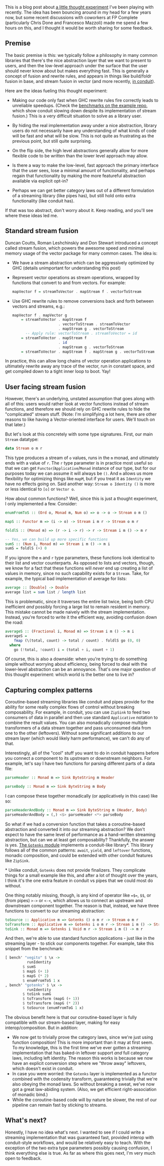 This is a blog post about [a little thought
experiment](https://github.com/snoyberg/vegito#readme) I've been playing with
recently. The idea has been bouncing around in my head for a few years now, but
some recent discussions with coworkers at FP Complete (particularly Chris Done
and Francesco Mazzoli) made me spend a few hours on this, and I thought it
would be worth sharing for some feedback.

## Premise

The basic premise is this: we typically follow a philosophy in many common
libraries that there's the nice abstraction layer that we want to present to
users, and then the low-level approach under the surface that the user should
never know about but makes everything fast. This is generally a concept of
fusion and rewrite rules, and appears in things like build/foldr fusion in
base, and stream fusion in vector (and more recently, [in
conduit](https://www.fpcomplete.com/blog/2014/08/conduit-stream-fusion)).

Here are the ideas fueling this thought experiment:

* Making our code only fast when GHC rewrite rules fire correctly leads to
unreliable speedups. (Check the [benchmarks on the example
repo](https://github.com/snoyberg/vegito/blob/master/bench/bench.hs), which
show conduit slowing down despite its implementation of stream fusion.) This is
a very difficult situation to solve as a library user.

* By hiding the real implementation away under a nice abstraction, library
users do not necessarily have any understanding of what kinds of code will be
fast and what will be slow. This is not quite as frustrating as the previous
point, but still quite surprising.

* On the flip side, the high level abstractions generally allow for more
flexible code to be written than the lower level approach may allow.

* Is there a way to make the low-level, fast approach the primary interface
that the user sees, lose a minimal amount of functionality, and perhaps
regain that functionality by making the more featureful abstraction available
via explicit opt-in?

* Perhaps we can get better category laws out of a different formulation of a
streaming library (like pipes has), but still hold onto extra functionality
(like conduit has).

If that was too abstract, don't worry about it. Keep reading, and you'll see
where these ideas led me.

## Standard stream fusion

Duncan Coutts, Roman Leshchinskiy and Don Stewart introduced a concept called stream fusion, which powers the awesome speed and minimal memory usage of the vector package for many common cases. The idea is:

*   We have a stream abstraction which can be aggressively optimized by GHC (details unimportant for understanding this post)

*   Represent vector operations as stream operations, wrapped by functions that convert to and from vectors. For example:

    ```haskell
    mapVector f = streamToVector . mapStream f . vectorToStream
    ```

*   Use GHC rewrite rules to remove conversions back and forth between vectors and streams, e.g.:

    ```haskell
    mapVector f . mapVector g
        = streamToVector . mapStream f
                         . vectorToStream . streamToVector
                         . mapStream g . vectorToStream
          -- Apply rule: vectorToStream . streamToVector = id
        = streamToVector . mapStream f
                         . id
                         . mapStream g . vectorToStream
        = streamToVector . mapStream f . mapStream g . vectorToStream
    ```

In practice, this can allow long chains of vector operation applications to
ultimately rewrite away any trace of the vector, run in constant space, and get
compiled down to a tight inner loop to boot. Yay!

## User facing stream fusion

However, there's an underlying, unstated assumption that goes along with all of
this: users would rather look at vector functions instead of stream functions,
and therefore we should rely on GHC rewrite rules to hide the "complicated"
stream stuff. (Note: I'm simplifying a lot here, there are other reasons to
like having a Vector-oriented interface for users. We'll touch on that later.)

But let's look at this concretely with some type signatures. First, our main `Stream` datatype:

```haskell
data Stream o m r
```

This type produces a stream of `o` values, runs in the `m` monad, and
ultimately ends with a value of `r`. The `r` type parameter is in practice most
useful so that we can get `Functor`/`Applicative`/`Monad` instance of our type,
but for our purposes today we can assume it will always be `()`. And `m` allows
us more flexibility for optimizing things like `mapM`, but if you treat it as
`Identity` we have no effects going on. Said another way: `Stream o Identity
()` is more or less identical to `[o]` or `Vector o`.

How about common functions? Well, since this is just a thought experiment, I
only implemented a few. Consider:

```haskell
enumFromToS :: (Ord o, Monad m, Num o) => o -> o -> Stream o m ()

mapS :: Functor m => (i -> o) -> Stream i m r -> Stream o m r

foldlS :: (Monad m) => (r -> i -> r) -> r -> Stream i m () -> m r

-- Yes, we can build up more specific functions
sumS :: (Num i, Monad m) => Stream i m () -> m i
sumS = foldlS (+) 0
```

If you ignore the `m` and `r` type parameters, these functions look identical
to their list and vector counterparts. As opposed to lists and vectors, though,
we know for a fact that these functions will _never_ end up creating a list of
values in memory, since no such capability exists for a `Stream`. Take, for
example, the typical bad implementation of average for lists:

```haskell
average :: [Double] -> Double
average list = sum list / length list
```

This is problematic, since it traverses the entire list twice, being both CPU
inefficient _and_ possibly forcing a large list to remain resident in memory.
This mistake cannot be made naively with the stream implementation. Instead,
you're forced to write it the efficient way, avoiding confusion down the road:

```haskell
averageS :: (Fractional i, Monad m) => Stream i m () -> m i
averageS =
    fmap (\(total, count) -> total / count) . foldlS go (0, 0)
  where
    go (!total, !count) i = (total + i, count + 1)
```

Of course, this is also a downside: when you're trying to do something simple
without worrying about efficiency, being forced to deal with the lower-level
abstraction can be an annoyance. That's one major question of this thought
experiment: which world is the better one to live in?

## Capturing complex patterns

Coroutine-based streaming libraries like conduit and pipes provide for the
ability for some really complex flows of control without breaking
composability. For example, in conduit, you can use `ZipSink` to feed two
consumers of data in parallel and then use standard `Applicative` notation to
combine the result values. You can also monadically compose multiple
transformers of a data stream together and pass unconsumed data from one to the
other (leftovers). Without some significant additions to our stream layer
(which would likely harm performance), we can't do any of that.

Interestingly, all of the "cool" stuff you want to do in conduit happens before
you connect a component to its upstream or downstream neighbors. For example,
let's say I have two functions for parsing different parts of a data file:

```haskell
parseHeader :: Monad m => Sink ByteString m Header

parseBody :: Monad m => Sink ByteString m Body
```

I can compose these together monadically (or applicatively in this case) like
so:

```haskell
parseHeaderAndBody :: Monad m => Sink ByteString m (Header, Body)
parseHeaderAndBody = (,) <$> parseHeader <*> parseBody
```

So what if we had a conversion function that takes a coroutine-based
abstraction and converted it into our streaming abstraction? We don't expect to
have the same level of performance as a hand-written streaming abstraction, but
can we at least get composability? Thankfully, the answer is yes. [The
`Gotenks`
module](https://github.com/snoyberg/vegito/blob/master/src/Gotenks.hs)
implements a conduit-like library\*. This library follows all of the common
patterns: `await`, `yield`, and `leftover` functions, monadic composition, and
could be extended with other conduit features like `ZipSink`.

\* Unlike conduit, `Gotenks` does not provide finalizers. They complicate
things for a small example like this, and after a lot of thought over the
years, I think it's the one extra feature in conduit vs pipes that we could
most do without.

One thing notably missing, though, is any kind of operator like `=$=`, `$$`, or
(from pipes) `>->` or `<-<`, which allows us to connect an upstream and
downstream component together. The reason is that, instead, we have three
functions to convert to our streaming abstraction:

```haskell
toSource :: Applicative m => Gotenks () o m r -> Stream o m r
toTransform :: Applicative m => Gotenks i o m r -> Stream i m () -> Stream o m r
toSink :: Monad m => Gotenks i Void m r -> Stream i m () -> m r
```

And then, we're able to use standard function applications - just like in the
streaming layer - to stick our components together. For example, take this
snippet from the benchmark:

```haskell
[ bench' "vegito" $ \x ->
          runIdentity
        $ sumS
        $ mapS (+ 1)
        $ mapS (* 2)
        $ enumFromToS 1 x
, bench' "gotenks" $ \x ->
          runIdentity
        $ toSink sumG
        $ toTransform (mapG (+ 1))
        $ toTransform (mapG (* 2))
        $ toSource (enumFromToG 1 x)
```

The obvious benefit here is that our coroutine-based layer is fully compatible
with our stream-based layer, making for easy interop/composition. But in
addition:

* We now get to trivially prove the category laws, since we're just using
function composition! This is more important than it may at first seem. To my
knowledge, this is the first time we've ever gotten a streaming implementation
that has baked-in leftover support *and* full category laws, including left
identity. The reason this works is because we now have an explicit conversion
step where we "throw away" leftovers, which doesn't exist in conduit.
* In case you were worried: the `Gotenks` layer is implemented as a functor
combined with the codensity transform, guaranteeing trivially that we're also
obeying the monad laws. So without breaking a sweat, we've now got a great
law-abiding system. (Also, we get efficient right-association of monadic bind.)
* While the coroutine-based code will by nature be slower, the rest of our
pipeline can remain fast by sticking to streams.

## What's next?

Honestly, I have no idea what's next. I wanted to see if I could write a
streaming implementation that was guaranteed fast, provided interop with
conduit-style workflows, and would be relatively easy to teach. With the
exception of the two extra type parameters possibly causing confusion, I think
everything else is true. As far as where this goes next, I'm very much open to
feedback.
